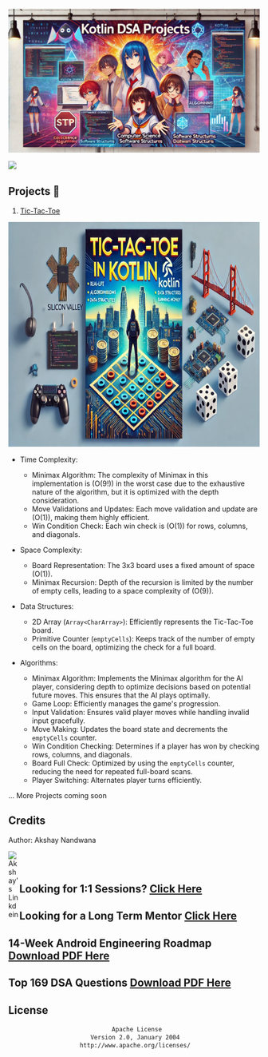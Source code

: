 <p align="center">
<img src="/art/poster.webp"/>
</p>


<p>
<img src="https://img.shields.io/badge/kotlin-%237F52FF.svg?style=for-the-badge&logo=kotlin&logoColor=white" />
</p>


## Projects 📱

1. [Tic-Tac-Toe](https://github.com/anandwana001/Kotlin-DSA-Projects/tree/main/src/ticTacToe)
<img src="/art/tictactoe.jpeg"  width=800 height=450 />

- Time Complexity:
    - Minimax Algorithm: The complexity of Minimax in this implementation is \(O(9!)\) in the worst case due to the exhaustive nature of the algorithm, but it is optimized with the depth consideration.
    - Move Validations and Updates: Each move validation and update are \(O(1)\), making them highly efficient.
    - Win Condition Check: Each win check is \(O(1)\) for rows, columns, and diagonals.

- Space Complexity:
    - Board Representation: The 3x3 board uses a fixed amount of space \(O(1)\).
    - Minimax Recursion: Depth of the recursion is limited by the number of empty cells, leading to a space complexity of \(O(9)\).

- Data Structures:
    - 2D Array (`Array<CharArray>`): Efficiently represents the Tic-Tac-Toe board.
    - Primitive Counter (`emptyCells`): Keeps track of the number of empty cells on the board, optimizing the check for a full board.

- Algorithms:
    - Minimax Algorithm: Implements the Minimax algorithm for the AI player, considering depth to optimize decisions based on potential future moves. This ensures that the AI plays optimally.
    - Game Loop: Efficiently manages the game's progression.
    - Input Validation: Ensures valid player moves while handling invalid input gracefully.
    - Move Making: Updates the board state and decrements the `emptyCells` counter.
    - Win Condition Checking: Determines if a player has won by checking rows, columns, and diagonals.
    - Board Full Check: Optimized by using the `emptyCells` counter, reducing the need for repeated full-board scans.
    - Player Switching: Alternates player turns efficiently.


... More Projects coming soon



## Credits
Author: Akshay Nandwana


<a href="https://www.linkedin.com/in/anandwana001/">
  <img align="left" alt="Akshay's Linkdein" width="22px" src="https://cdn.jsdelivr.net/npm/simple-icons@v3/icons/linkedin.svg" />
</a>
<br><br>


## Looking for 1:1 Sessions? [Click Here](https://topmate.io/anandwana001)

## Looking for a Long Term Mentor [Click Here](https://www.preplaced.in/profile/akshay-nandwana)

## 14-Week Android Engineering Roadmap [Download PDF Here](https://topmate.io/anandwana001/1036233)

## Top 169 DSA Questions [Download PDF Here](https://topmate.io/anandwana001/1022452)

## License

                                 Apache License
                           Version 2.0, January 2004
                        http://www.apache.org/licenses/

  
